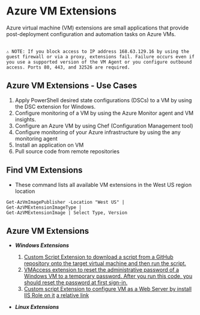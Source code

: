 # Azure VM Extensions
Azure virtual machine (VM) extensions are small applications that provide post-deployment configuration and automation tasks on Azure VMs.</br></br>

`⚠️ NOTE: If you block access to IP address 168.63.129.16 by using the guest firewall or via a proxy, extensions fail. Failure occurs even if you use a supported version of the VM Agent or you configure outbound access. Ports 80, 443, and 32526 are required.
`

## Azure VM Extensions - Use Cases
   1) Apply PowerShell desired state configurations (DSCs) to a VM by using the DSC extension for Windows.
   2) Configure monitoring of a VM by using the Azure Monitor agent and VM insights.
   3) Configure an Azure VM by using Chef (Configuration Management tool)
   4) Configure monitoring of your Azure infrastructure by using the any monitoring agent
   5) Install an application on VM
   6) Pull source code from remote repositories

## Find VM Extensions
   - These command lists all available VM extensions in the West US region location
   ```
   Get-AzVmImagePublisher -Location "West US" |
   Get-AzVMExtensionImageType |
   Get-AzVMExtensionImage | Select Type, Version
   ```
## Azure VM Extensions
   - <b>*Windows Extensions*</b>
     1. [Custom Script Extension to download a script from a GitHub repository onto the target virtual machine and then run the script.](download-script-and-run.ps1)
     2. [VMAccess extension to reset the administrative password of a Windows VM to a temporary password. After you run this code, you should reset the password at first sign-in.](reset-vm-admin-pwd.ps1)
     3. [Custom script Extension to configure VM as a Web Server by install IIS Role on it](install-iis-role.ps1)
   [a relative link](other_file.md)

   - <b>*Linux Extensions*</b>
     

